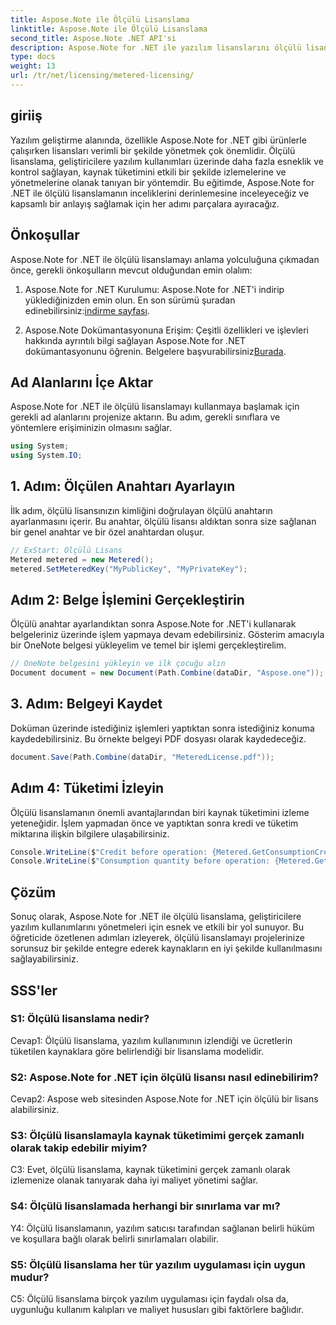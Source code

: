 ```yaml
---
title: Aspose.Note ile Ölçülü Lisanslama
linktitle: Aspose.Note ile Ölçülü Lisanslama
second_title: Aspose.Note .NET API'si
description: Aspose.Note for .NET ile yazılım lisanslarını ölçülü lisanslama yoluyla verimli bir şekilde nasıl yöneteceğinizi öğrenin. Kaynak kullanımını optimize edin ve maliyetleri etkili bir şekilde kontrol edin.
type: docs
weight: 13
url: /tr/net/licensing/metered-licensing/
---
```

## giriiş

Yazılım geliştirme alanında, özellikle Aspose.Note for .NET gibi ürünlerle çalışırken lisansları verimli bir şekilde yönetmek çok önemlidir. Ölçülü lisanslama, geliştiricilere yazılım kullanımları üzerinde daha fazla esneklik ve kontrol sağlayan, kaynak tüketimini etkili bir şekilde izlemelerine ve yönetmelerine olanak tanıyan bir yöntemdir. Bu eğitimde, Aspose.Note for .NET ile ölçülü lisanslamanın inceliklerini derinlemesine inceleyeceğiz ve kapsamlı bir anlayış sağlamak için her adımı parçalara ayıracağız.

## Önkoşullar

Aspose.Note for .NET ile ölçülü lisanslamayı anlama yolculuğuna çıkmadan önce, gerekli önkoşulların mevcut olduğundan emin olalım:

1.  Aspose.Note for .NET Kurulumu: Aspose.Note for .NET'i indirip yüklediğinizden emin olun. En son sürümü şuradan edinebilirsiniz:[indirme sayfası](https://releases.aspose.com/note/net/).

2.  Aspose.Note Dokümantasyonuna Erişim: Çeşitli özellikleri ve işlevleri hakkında ayrıntılı bilgi sağlayan Aspose.Note for .NET dokümantasyonunu öğrenin. Belgelere başvurabilirsiniz[Burada](https://reference.aspose.com/note/net/).

## Ad Alanlarını İçe Aktar

Aspose.Note for .NET ile ölçülü lisanslamayı kullanmaya başlamak için gerekli ad alanlarını projenize aktarın. Bu adım, gerekli sınıflara ve yöntemlere erişiminizin olmasını sağlar.

```csharp
using System;
using System.IO;
```

## 1. Adım: Ölçülen Anahtarı Ayarlayın

İlk adım, ölçülü lisansınızın kimliğini doğrulayan ölçülü anahtarın ayarlanmasını içerir. Bu anahtar, ölçülü lisansı aldıktan sonra size sağlanan bir genel anahtar ve bir özel anahtardan oluşur.

```csharp
// ExStart: Ölçülü Lisans
Metered metered = new Metered();
metered.SetMeteredKey("MyPublicKey", "MyPrivateKey");
```

## Adım 2: Belge İşlemini Gerçekleştirin

Ölçülü anahtar ayarlandıktan sonra Aspose.Note for .NET'i kullanarak belgeleriniz üzerinde işlem yapmaya devam edebilirsiniz. Gösterim amacıyla bir OneNote belgesi yükleyelim ve temel bir işlemi gerçekleştirelim.

```csharp
// OneNote belgesini yükleyin ve ilk çocuğu alın
Document document = new Document(Path.Combine(dataDir, "Aspose.one"));
```

## 3. Adım: Belgeyi Kaydet

Doküman üzerinde istediğiniz işlemleri yaptıktan sonra istediğiniz konuma kaydedebilirsiniz. Bu örnekte belgeyi PDF dosyası olarak kaydedeceğiz.

```csharp
document.Save(Path.Combine(dataDir, "MeteredLicense.pdf"));
```

## Adım 4: Tüketimi İzleyin

Ölçülü lisanslamanın önemli avantajlarından biri kaynak tüketimini izleme yeteneğidir. İşlem yapmadan önce ve yaptıktan sonra kredi ve tüketim miktarına ilişkin bilgilere ulaşabilirsiniz.

```csharp
Console.WriteLine($"Credit before operation: {Metered.GetConsumptionCredit():F2}");
Console.WriteLine($"Consumption quantity before operation: {Metered.GetConsumptionQuantity():F2}");
```

## Çözüm

Sonuç olarak, Aspose.Note for .NET ile ölçülü lisanslama, geliştiricilere yazılım kullanımlarını yönetmeleri için esnek ve etkili bir yol sunuyor. Bu öğreticide özetlenen adımları izleyerek, ölçülü lisanslamayı projelerinize sorunsuz bir şekilde entegre ederek kaynakların en iyi şekilde kullanılmasını sağlayabilirsiniz.

## SSS'ler

### S1: Ölçülü lisanslama nedir?

Cevap1: Ölçülü lisanslama, yazılım kullanımının izlendiği ve ücretlerin tüketilen kaynaklara göre belirlendiği bir lisanslama modelidir.

### S2: Aspose.Note for .NET için ölçülü lisansı nasıl edinebilirim?

Cevap2: Aspose web sitesinden Aspose.Note for .NET için ölçülü bir lisans alabilirsiniz.

### S3: Ölçülü lisanslamayla kaynak tüketimimi gerçek zamanlı olarak takip edebilir miyim?

C3: Evet, ölçülü lisanslama, kaynak tüketimini gerçek zamanlı olarak izlemenize olanak tanıyarak daha iyi maliyet yönetimi sağlar.

### S4: Ölçülü lisanslamada herhangi bir sınırlama var mı?

Y4: Ölçülü lisanslamanın, yazılım satıcısı tarafından sağlanan belirli hüküm ve koşullara bağlı olarak belirli sınırlamaları olabilir.

### S5: Ölçülü lisanslama her tür yazılım uygulaması için uygun mudur?

C5: Ölçülü lisanslama birçok yazılım uygulaması için faydalı olsa da, uygunluğu kullanım kalıpları ve maliyet hususları gibi faktörlere bağlıdır.